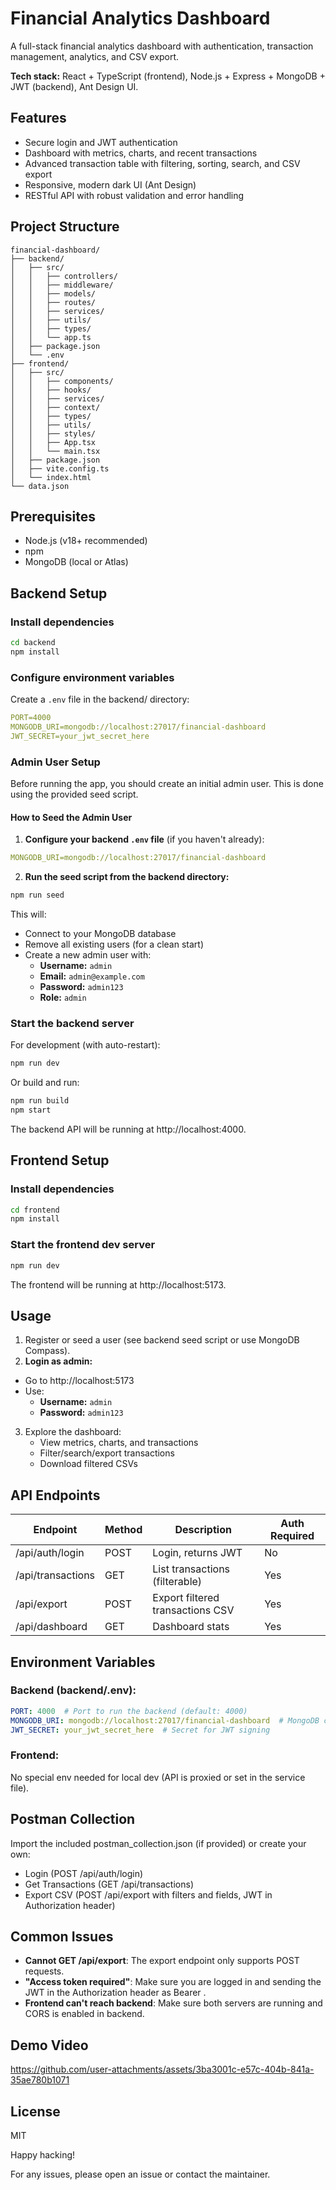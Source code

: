 # Financial Analytics Dashboard

A full-stack financial analytics dashboard with authentication, transaction management, analytics, and CSV export.

**Tech stack:** React + TypeScript (frontend), Node.js + Express + MongoDB + JWT (backend), Ant Design UI.

## Features

- Secure login and JWT authentication
- Dashboard with metrics, charts, and recent transactions
- Advanced transaction table with filtering, sorting, search, and CSV export
- Responsive, modern dark UI (Ant Design)
- RESTful API with robust validation and error handling

## Project Structure

```
financial-dashboard/
├── backend/
│   ├── src/
│   │   ├── controllers/
│   │   ├── middleware/
│   │   ├── models/
│   │   ├── routes/
│   │   ├── services/
│   │   ├── utils/
│   │   ├── types/
│   │   └── app.ts
│   ├── package.json
│   └── .env
├── frontend/
│   ├── src/
│   │   ├── components/
│   │   ├── hooks/
│   │   ├── services/
│   │   ├── context/
│   │   ├── types/
│   │   ├── utils/
│   │   ├── styles/
│   │   ├── App.tsx
│   │   └── main.tsx
│   ├── package.json
│   ├── vite.config.ts
│   └── index.html
└── data.json
```

## Prerequisites

- Node.js (v18+ recommended)
- npm
- MongoDB (local or Atlas)

## Backend Setup

### Install dependencies

```bash
cd backend
npm install
```

### Configure environment variables

Create a `.env` file in the backend/ directory:

```yaml
PORT=4000
MONGODB_URI=mongodb://localhost:27017/financial-dashboard
JWT_SECRET=your_jwt_secret_here
```

### Admin User Setup

Before running the app, you should create an initial admin user. This is done using the provided seed script.

#### How to Seed the Admin User

1. **Configure your backend `.env` file** (if you haven't already):

```yaml
MONGODB_URI=mongodb://localhost:27017/financial-dashboard
```

2. **Run the seed script from the backend directory:**

```bash
npm run seed
```

This will:
- Connect to your MongoDB database
- Remove all existing users (for a clean start)
- Create a new admin user with:
  - **Username:** `admin`
  - **Email:** `admin@example.com`
  - **Password:** `admin123`
  - **Role:** `admin`

### Start the backend server

For development (with auto-restart):

```bash
npm run dev
```

Or build and run:

```bash
npm run build
npm start
```

The backend API will be running at http://localhost:4000.

## Frontend Setup

### Install dependencies

```bash
cd frontend
npm install
```

### Start the frontend dev server

```bash
npm run dev
```

The frontend will be running at http://localhost:5173.

## Usage

1. Register or seed a user (see backend seed script or use MongoDB Compass).
2. **Login as admin:**
- Go to http://localhost:5173
- Use:
  - **Username:** `admin`
  - **Password:** `admin123`
3. Explore the dashboard:
   - View metrics, charts, and transactions
   - Filter/search/export transactions
   - Download filtered CSVs

## API Endpoints

| Endpoint | Method | Description | Auth Required |
|----------|--------|-------------|---------------|
| /api/auth/login | POST | Login, returns JWT | No |
| /api/transactions | GET | List transactions (filterable) | Yes |
| /api/export | POST | Export filtered transactions CSV | Yes |
| /api/dashboard | GET | Dashboard stats | Yes |

## Environment Variables

### Backend (backend/.env):

```yaml
PORT: 4000  # Port to run the backend (default: 4000)
MONGODB_URI: mongodb://localhost:27017/financial-dashboard  # MongoDB connection string
JWT_SECRET: your_jwt_secret_here  # Secret for JWT signing
```

### Frontend:

No special env needed for local dev (API is proxied or set in the service file).

## Postman Collection

Import the included postman_collection.json (if provided) or create your own:

- Login (POST /api/auth/login)
- Get Transactions (GET /api/transactions)
- Export CSV (POST /api/export with filters and fields, JWT in Authorization header)

## Common Issues

- **Cannot GET /api/export**: The export endpoint only supports POST requests.
- **"Access token required"**: Make sure you are logged in and sending the JWT in the Authorization header as Bearer <token>.
- **Frontend can't reach backend**: Make sure both servers are running and CORS is enabled in backend.

## Demo Video


https://github.com/user-attachments/assets/3ba3001c-e57c-404b-841a-35ae780b1071



## License
MIT

Happy hacking!

For any issues, please open an issue or contact the maintainer.
